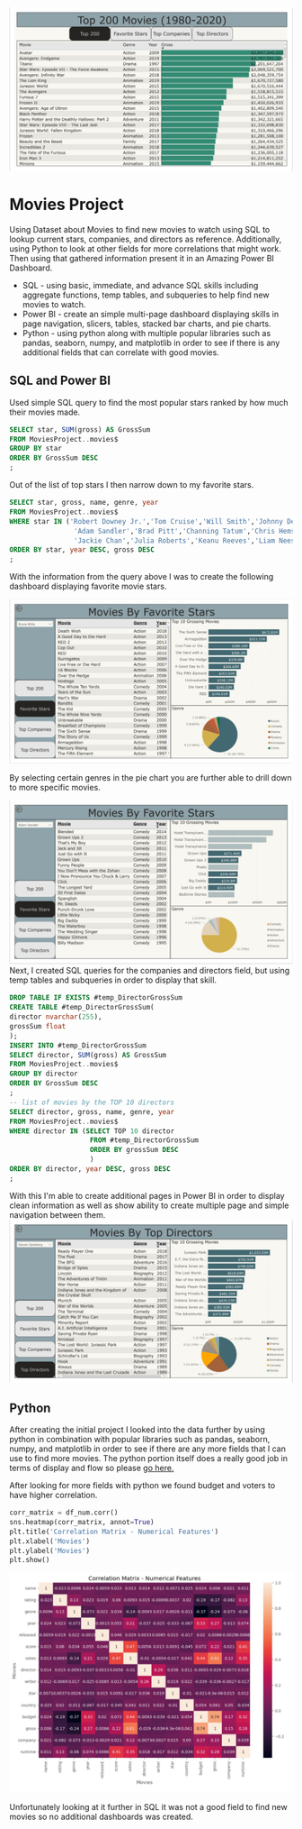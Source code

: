 ![Top200](https://github.com/PinfarGuo/MovieProject/blob/main/Top200.jpg)
# Movies Project

Using Dataset about Movies to find new movies to watch using SQL to lookup current stars, companies, and directors as reference. Additionally, using Python to look at other fields for more correlations that might work. Then using that gathered information present it in an Amazing Power BI Dashboard.

- SQL - using basic, immediate, and advance SQL skills including aggregate functions, temp tables, and subqueries to help find new movies to watch.
- Power BI - create an simple multi-page dashboard displaying skills in page navigation, slicers, tables, stacked bar charts, and pie charts.
- Python - using python along with multiple popular libraries such as pandas, seaborn, numpy, and matplotlib in order to see if there is any additional fields that can correlate with good movies.

## SQL and Power BI

Used simple SQL query to find the most popular stars ranked by how much their movies made.
```sql
SELECT star, SUM(gross) AS GrossSum
FROM MoviesProject..movies$
GROUP BY star
ORDER BY GrossSum DESC
;
```
Out of the list of top stars I then narrow down to my favorite stars.
```sql
SELECT star, gross, name, genre, year
FROM MoviesProject..movies$
WHERE star IN ('Robert Downey Jr.','Tom Cruise','Will Smith','Johnny Depp','Vin Diesel','Dwayne Johnson','Bruce Willis',
				'Adam Sandler','Brad Pitt','Channing Tatum','Chris Hemsworth','Chris Pratt','Denzel Washington','Donnie Yen',
				'Jackie Chan','Julia Roberts','Keanu Reeves','Liam Neeson','Mark Wahlberg','Matt Damon','Ryan Reynolds')
ORDER BY star, year DESC, gross DESC
;
```
With the information from the query above I was to create the following dashboard displaying favorite movie stars.

![FavStar](https://github.com/PinfarGuo/MovieProject/blob/main/FavStar_BruceWillis.jpg)

By selecting certain genres in the pie chart you are further able to drill down to more specific movies.

![Comedy](https://github.com/PinfarGuo/MovieProject/blob/main/FavStar_AdamSandler_Comedy.jpg)
Next, I created SQL queries for the companies and directors field, but using temp tables and subqueries in order to display that skill.
```sql
DROP TABLE IF EXISTS #temp_DirectorGrossSum
CREATE TABLE #temp_DirectorGrossSum(
director nvarchar(255),
grossSum float
);
INSERT INTO #temp_DirectorGrossSum
SELECT director, SUM(gross) AS GrossSum
FROM MoviesProject..movies$
GROUP BY director
ORDER BY GrossSum DESC
;
-- list of movies by the TOP 10 directors
SELECT director, gross, name, genre, year
FROM MoviesProject..movies$
WHERE director IN (SELECT TOP 10 director
					FROM #temp_DirectorGrossSum
					ORDER BY grossSum DESC
					)
ORDER BY director, year DESC, gross DESC
;
```
With this I'm able to create additional pages in Power BI in order to display clean information as well as show ability to create multiple page and simple navigation between them.
![Directors](https://github.com/PinfarGuo/MovieProject/blob/main/TopDirectors.jpg)

## Python
After creating the initial project I looked into the data further by using python in combination with popular libraries such as pandas, seaborn, numpy, and matplotlib in order to see if there are any more fields that I can use to find more movies. 
The python portion itself does a really good job in terms of display and flow so please [go here.](https://github.com/PinfarGuo/MovieProject/blob/main/MovieCorrelations.ipynb)

After looking for more fields with python we found budget and voters to have higher correlation. 

```python
corr_matrix = df_num.corr()
sns.heatmap(corr_matrix, annot=True)
plt.title('Correlation Matrix - Numerical Features')
plt.xlabel('Movies')
plt.ylabel('Movies')
plt.show()
```
![MovieCorrelation](https://github.com/PinfarGuo/MovieProject/blob/main/MovieCorrelations.jpg)

Unfortunately looking at it further in SQL it was not a good field to find new movies so no additional dashboards was created. 
